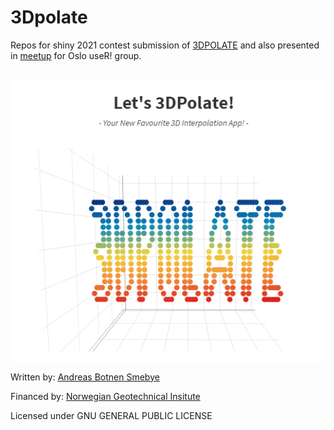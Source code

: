 # 3Dpolate
Repos for shiny 2021 contest submission of [3DPOLATE](https://miljongi.shinyapps.io/3DPolate/) and also presented in [meetup](https://www.youtube.com/watch?v=Fo4Wq0tmkB0) for Oslo useR! group.

<br />
<img align="center" src="src\app\www\3dpolate.png" alt="3DPolate">
<br />

Written by: [Andreas Botnen Smebye](https://www.researchgate.net/profile/Andreas-Smebye)

Financed by: [Norwegian Geotechnical Insitute](https://ngi.no)

Licensed under GNU GENERAL PUBLIC LICENSE